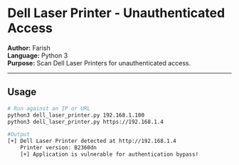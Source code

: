 # Dell Laser Printer - Unauthenticated Access

**Author:** Farish  
**Language:** Python 3  
**Purpose:** Scan Dell Laser Printers for unauthenticated access.

---

## Usage

```bash
# Run against an IP or URL
python3 dell_laser_printer.py 192.168.1.100
python3 dell_laser_printer.py https://192.168.1.4

#Output 
[+] Dell Laser Printer detected at http://192.168.1.4
    Printer version: B2360dn
    [+] Application is vulnerable for authentication bypass!


